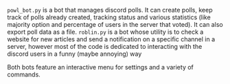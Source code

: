 `powl_bot.py` is a bot that manages discord polls. It can create polls, keep track of polls already created, tracking status and various statistics (like majority option and percentage of users in the server that voted). It can also export poll data as a file.
`roblin.py` is a bot whose utility is to check a website for new articles and send a notification on a specific channel in a server, however most of the code is dedicated to interacting with the discord users in a funny (maybe annoying) way

Both bots feature an interactive menu for settings and a variety of commands.
